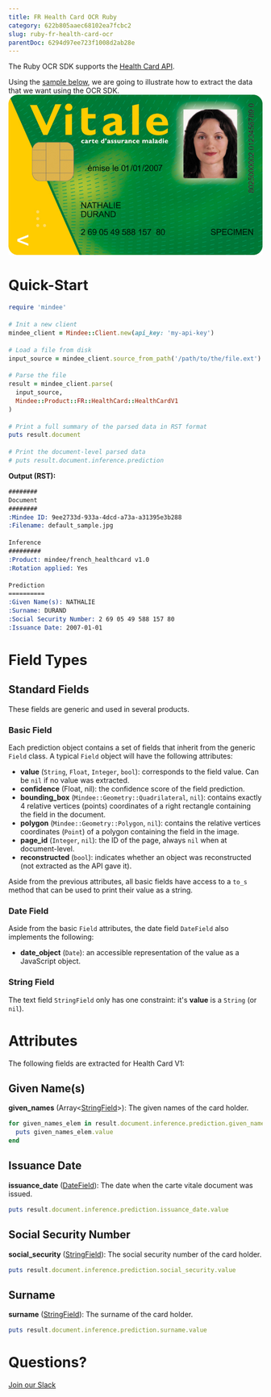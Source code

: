 ```yaml
---
title: FR Health Card OCR Ruby
category: 622b805aaec68102ea7fcbc2
slug: ruby-fr-health-card-ocr
parentDoc: 6294d97ee723f1008d2ab28e
---
```

The Ruby OCR SDK supports the [Health Card API](https://platform.mindee.com/mindee/french_healthcard).

Using the [sample below](https://github.com/mindee/client-lib-test-data/blob/main/products/french_healthcard/default_sample.jpg), we are going to illustrate how to extract the data that we want using the OCR SDK.
![Health Card sample](https://github.com/mindee/client-lib-test-data/blob/main/products/french_healthcard/default_sample.jpg?raw=true)

# Quick-Start
```rb
require 'mindee'

# Init a new client
mindee_client = Mindee::Client.new(api_key: 'my-api-key')

# Load a file from disk
input_source = mindee_client.source_from_path('/path/to/the/file.ext')

# Parse the file
result = mindee_client.parse(
  input_source,
  Mindee::Product::FR::HealthCard::HealthCardV1
)

# Print a full summary of the parsed data in RST format
puts result.document

# Print the document-level parsed data
# puts result.document.inference.prediction
```

**Output (RST):**
```rst
########
Document
########
:Mindee ID: 9ee2733d-933a-4dcd-a73a-a31395e3b288
:Filename: default_sample.jpg

Inference
#########
:Product: mindee/french_healthcard v1.0
:Rotation applied: Yes

Prediction
==========
:Given Name(s): NATHALIE
:Surname: DURAND
:Social Security Number: 2 69 05 49 588 157 80
:Issuance Date: 2007-01-01
```

# Field Types
## Standard Fields
These fields are generic and used in several products.

### Basic Field
Each prediction object contains a set of fields that inherit from the generic `Field` class.
A typical `Field` object will have the following attributes:

* **value** (`String`, `Float`, `Integer`, `bool`): corresponds to the field value. Can be `nil` if no value was extracted.
* **confidence** (Float, nil): the confidence score of the field prediction.
* **bounding_box** (`Mindee::Geometry::Quadrilateral`, `nil`): contains exactly 4 relative vertices (points) coordinates of a right rectangle containing the field in the document.
* **polygon** (`Mindee::Geometry::Polygon`, `nil`): contains the relative vertices coordinates (`Point`) of a polygon containing the field in the image.
* **page_id** (`Integer`, `nil`): the ID of the page, always `nil` when at document-level.
* **reconstructed** (`bool`): indicates whether an object was reconstructed (not extracted as the API gave it).


Aside from the previous attributes, all basic fields have access to a `to_s` method that can be used to print their value as a string.

### Date Field
Aside from the basic `Field` attributes, the date field `DateField` also implements the following: 

* **date_object** (`Date`): an accessible representation of the value as a JavaScript object.

### String Field
The text field `StringField` only has one constraint: it's **value** is a `String` (or `nil`).

# Attributes
The following fields are extracted for Health Card V1:

## Given Name(s)
**given_names** (Array<[StringField](#string-field)>): The given names of the card holder.

```rb
for given_names_elem in result.document.inference.prediction.given_names do
  puts given_names_elem.value
end
```

## Issuance Date
**issuance_date** ([DateField](#date-field)): The date when the carte vitale document was issued.

```rb
puts result.document.inference.prediction.issuance_date.value
```

## Social Security Number
**social_security** ([StringField](#string-field)): The social security number of the card holder.

```rb
puts result.document.inference.prediction.social_security.value
```

## Surname
**surname** ([StringField](#string-field)): The surname of the card holder.

```rb
puts result.document.inference.prediction.surname.value
```

# Questions?
[Join our Slack](https://join.slack.com/t/mindee-community/shared_invite/zt-2d0ds7dtz-DPAF81ZqTy20chsYpQBW5g)
